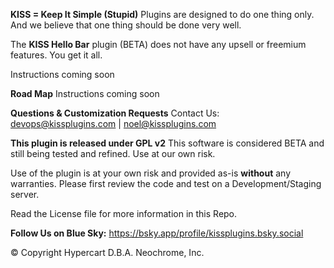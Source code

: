 **KISS = Keep It Simple (Stupid)** Plugins are designed to do one thing only. And we believe that one thing should be done very well.

The **KISS Hello Bar** plugin (BETA) does not have any upsell or freemium features. You get it all.

Instructions coming soon

**Road Map**
Instructions coming soon

**Questions & Customization Requests**
Contact Us: devops@kissplugins.com | noel@kissplugins.com

**This plugin is released under GPL v2**
This software is considered BETA and still being tested and refined. Use at our own risk.

Use of the plugin is at your own risk and provided as-is **without** any warranties.
Please first review the code and test on a Development/Staging server.

Read the License file for more information in this Repo.

**Follow Us on Blue Sky:**
https://bsky.app/profile/kissplugins.bsky.social

© Copyright Hypercart D.B.A. Neochrome, Inc.

